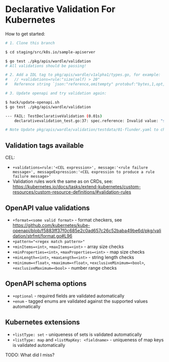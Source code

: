 # Declarative Validation For Kubernetes

How to get started:

```sh
# 1. Clone this branch

$ cd staging/src/k8s.io/sample-apiserver

$ go test ./pkg/apis/wardle/validation
# All validations should be passing!

# 2. Add a IDL tag to pkg/apis/wardle/v1alpha1/types.go, for example:
# 	// +validations=rule:"size(self) > 20"
#	Reference string `json:"reference,omitempty" protobuf:"bytes,1,opt,name=reference"`

# 3. Update openapi and try validation again:

$ hack/update-openapi.sh
$ go test ./pkg/apis/wardle/validation

--- FAIL: TestDeclarativeValidation (0.01s)
    declarativevalidation_test.go:37: spec.reference: Invalid value: "string": failed rule: size(self) > 20

# Note Update pkg/apis/wardle/validation/testdata/01-flunder.yaml to change the data being validated
```

## Validation tags available

CEL:

- `+validations=rule:'<CEL expression>', message:'<rule failure message>', messageExpression:'<CEL expression to produce a rule failure message>'`
- Validation rules work the same as on CRDs, see: https://kubernetes.io/docs/tasks/extend-kubernetes/custom-resources/custom-resource-definitions/#validation-rules

## OpenAPI value validations

- `+format=<some valid format>` - format checkers, see https://github.com/kubernetes/kube-openapi/blob/f5883ff37f0c685e2c0ad657c26c52baba49be6d/pkg/validation/strfmt/format.go#L96
- `+pattern="<regex match pattern>"`
- `+minItems=<int>`, `+maxItems=<int>` - array size checks
- `+minProperties=<int>`, `+maxProperties=<int>` - map size checks
- `+minLength=<int>`, `+maxLength=<int>` - string length checks
- `+minimum=<float>`, `+maximum=<float>`, `+exclusiveMinimum=<bool>`, `+exclusiveMaximum=<bool>` - number range checks

## OpenAPI schema options

- `+optional` - required fields are validated automatically
- `+enum` - tagged enums are validated against the supported values automatically

## Kubernetes extensions

- `+listType: set` - uniqueness of sets is validated automatically
- `+listType: map` and `+listMapKey: <fieldname>` - uniqueness of map keys is validated automatically

TODO: What did I miss?
